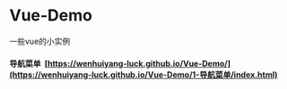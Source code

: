 # Vue-Demo
一些vue的小实例

#### 导航菜单  [https://wenhuiyang-luck.github.io/Vue-Demo/](https://wenhuiyang-luck.github.io/Vue-Demo/1-导航菜单/index.html)

